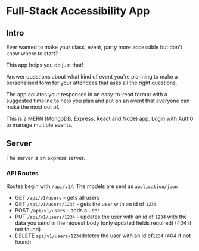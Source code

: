 # Full-Stack Accessibility App

## Intro

Ever wanted to make your class, event, party more accessible but don't know where to start?

This app helps you do just that!

Answer questions about what kind of event you're planning to make a personalised form for your attendees that asks all the right questions.

The app collates your responses in an easy-to-read format with a suggested timeline to help you plan and put on an event that everyone can make the most out of.

This is a MERN (MongoDB, Express, React and Node) app. Login with Auth0 to manage multiple events.

## Server

The server is an express server.

### API Routes

Routes begin with `/api/v1/`. The models are sent as `application/json`

- GET `/api/v1/users` - gets all users
- GET `/api/v1/users/1234` - gets the user with an id of `1234`
- POST `/api/v1/users` - adds a user
- PUT `/api/v1/users/1234` - updates the user with an id of `1234` with the data you send in the request body (only updated fields required) (404 if not found)
- DELETE `api/v1/users/1234`deletes the user with an id of`1234` (404 if not found)
